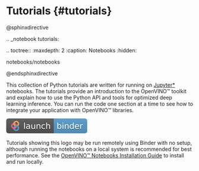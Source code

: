 # Tutorials {#tutorials}

@sphinxdirective

.. _notebook tutorials:

.. toctree::
   :maxdepth: 2
   :caption: Notebooks
   :hidden:

   notebooks/notebooks

@endsphinxdirective

This collection of Python tutorials are written for running on [Jupyter*](https://jupyter.org) notebooks. The tutorials provide an introduction to the OpenVINO™ toolkit and explain how to use the Python API and tools for optimized deep learning inference. You can run the code one section at a time to see how to integrate your application with OpenVINO™ libraries.

[![Binder logo](img/badge_logo.svg)](https://mybinder.org/v2/gh/openvinotoolkit/openvino_notebooks/HEAD?filepath=notebooks%2F001-hello-world%2F001-hello-world.ipynb)

Tutorials showing this logo may be run remotely using Binder with no setup, although running the notebooks on a local system is recommended for best performance. See the [OpenVINO™ Notebooks Installation Guide](https://github.com/openvinotoolkit/openvino_notebooks/blob/main/README.md#-installation-guide) to install and run locally.
